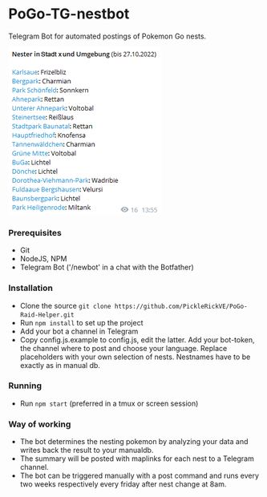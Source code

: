 # PoGo-TG-nestbot
Telegram Bot for automated postings of Pokemon Go nests.  

![pogo-tg-nestbot](assets/example.png?raw=true)

### Prerequisites
* Git
* NodeJS, NPM
* Telegram Bot ('/newbot' in a chat with the Botfather)

### Installation 
* Clone the source `git clone https://github.com/PickleRickVE/PoGo-Raid-Helper.git`
* Run `npm install` to set up the project
* Add your bot a channel in Telegram
* Copy config.js.example to config.js, edit the latter. Add your bot-token, the channel where to post and choose your language. Replace placeholders with your own selection of nests. Nestnames have to be exactly as in manual db.

### Running
* Run `npm start` (preferred in a tmux or screen session)

### Way of working
* The bot determines the nesting pokemon by analyzing your data and writes back the result to your manualdb.
* The summary will be posted with maplinks for each nest to a Telegram channel.
* The bot can be triggered manually with a post command and runs every two weeks respectively every friday after nest change at 8am.
